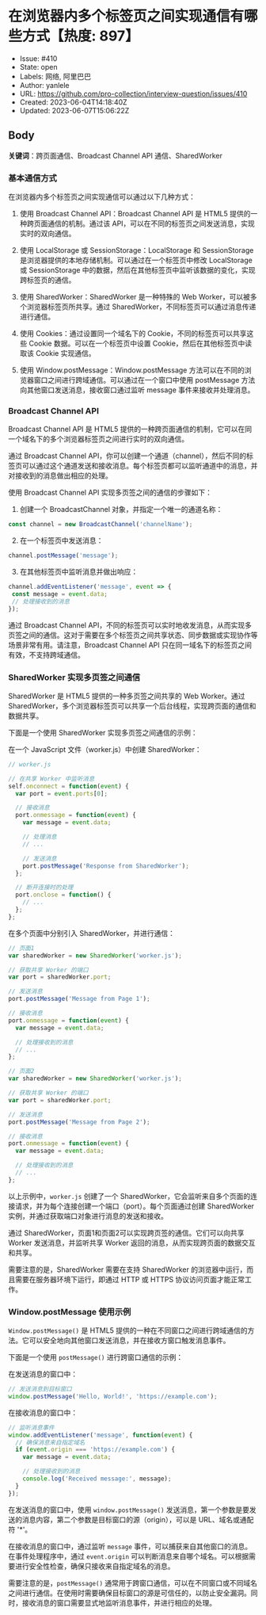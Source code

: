 # 在浏览器内多个标签页之间实现通信有哪些方式【热度: 897】

- Issue: #410
- State: open
- Labels: 网络, 阿里巴巴
- Author: yanlele
- URL: https://github.com/pro-collection/interview-question/issues/410
- Created: 2023-06-04T14:18:40Z
- Updated: 2023-06-07T15:06:22Z

## Body

**关键词**：跨页面通信、Broadcast Channel API 通信、SharedWorker

### 基本通信方式

在浏览器内多个标签页之间实现通信可以通过以下几种方式：

1. 使用 Broadcast Channel API：Broadcast Channel API 是 HTML5 提供的一种跨页面通信的机制。通过该 API，可以在不同的标签页之间发送消息，实现实时的双向通信。

2. 使用 LocalStorage 或 SessionStorage：LocalStorage 和 SessionStorage 是浏览器提供的本地存储机制。可以通过在一个标签页中修改 LocalStorage 或 SessionStorage 中的数据，然后在其他标签页中监听该数据的变化，实现跨标签页的通信。

3. 使用 SharedWorker：SharedWorker 是一种特殊的 Web Worker，可以被多个浏览器标签页所共享。通过 SharedWorker，不同标签页可以通过消息传递进行通信。

4. 使用 Cookies：通过设置同一个域名下的 Cookie，不同的标签页可以共享这些 Cookie 数据。可以在一个标签页中设置 Cookie，然后在其他标签页中读取该 Cookie 实现通信。

5. 使用 Window.postMessage：Window.postMessage 方法可以在不同的浏览器窗口之间进行跨域通信。可以通过在一个窗口中使用 postMessage 方法向其他窗口发送消息，接收窗口通过监听 message 事件来接收并处理消息。

### Broadcast Channel API 

Broadcast Channel API 是 HTML5 提供的一种跨页面通信的机制，它可以在同一个域名下的多个浏览器标签页之间进行实时的双向通信。

通过 Broadcast Channel API，你可以创建一个通道（channel），然后不同的标签页可以通过这个通道发送和接收消息。每个标签页都可以监听通道中的消息，并对接收到的消息做出相应的处理。

使用 Broadcast Channel API 实现多页签之间的通信的步骤如下：

1. 创建一个 BroadcastChannel 对象，并指定一个唯一的通道名称：
```javascript
const channel = new BroadcastChannel('channelName');
```

2. 在一个标签页中发送消息：
```javascript
channel.postMessage('message');
```

3. 在其他标签页中监听消息并做出响应：
```javascript
channel.addEventListener('message', event => {
 const message = event.data;
 // 处理接收到的消息
});
```

通过 Broadcast Channel API，不同的标签页可以实时地收发消息，从而实现多页签之间的通信。这对于需要在多个标签页之间共享状态、同步数据或实现协作等场景非常有用。请注意，Broadcast Channel API 只在同一域名下的标签页之间有效，不支持跨域通信。


### SharedWorker 实现多页签之间通信

SharedWorker 是 HTML5 提供的一种多页签之间共享的 Web Worker。通过 SharedWorker，多个浏览器标签页可以共享一个后台线程，实现跨页面的通信和数据共享。

下面是一个使用 SharedWorker 实现多页签之间通信的示例：

在一个 JavaScript 文件（worker.js）中创建 SharedWorker：

```javascript
// worker.js

// 在共享 Worker 中监听消息
self.onconnect = function(event) {
  var port = event.ports[0];

  // 接收消息
  port.onmessage = function(event) {
    var message = event.data;

    // 处理消息
    // ...

    // 发送消息
    port.postMessage('Response from SharedWorker');
  };

  // 断开连接时的处理
  port.onclose = function() {
    // ...
  };
};
```

在多个页面中分别引入 SharedWorker，并进行通信：

```javascript
// 页面1
var sharedWorker = new SharedWorker('worker.js');

// 获取共享 Worker 的端口
var port = sharedWorker.port;

// 发送消息
port.postMessage('Message from Page 1');

// 接收消息
port.onmessage = function(event) {
  var message = event.data;

  // 处理接收到的消息
  // ...
};

// 页面2
var sharedWorker = new SharedWorker('worker.js');

// 获取共享 Worker 的端口
var port = sharedWorker.port;

// 发送消息
port.postMessage('Message from Page 2');

// 接收消息
port.onmessage = function(event) {
  var message = event.data;

  // 处理接收到的消息
  // ...
};
```

以上示例中，`worker.js` 创建了一个 SharedWorker，它会监听来自多个页面的连接请求，并为每个连接创建一个端口（port）。每个页面通过创建 SharedWorker 实例，并通过获取端口对象进行消息的发送和接收。

通过 SharedWorker，页面1和页面2可以实现跨页签的通信。它们可以向共享 Worker 发送消息，并监听共享 Worker 返回的消息，从而实现跨页面的数据交互和共享。

需要注意的是，SharedWorker 需要在支持 SharedWorker 的浏览器中运行，而且需要在服务器环境下运行，即通过 HTTP 或 HTTPS 协议访问页面才能正常工作。


### Window.postMessage 使用示例

`Window.postMessage()` 是 HTML5 提供的一种在不同窗口之间进行跨域通信的方法。它可以安全地向其他窗口发送消息，并在接收方窗口触发消息事件。

下面是一个使用 `postMessage()` 进行跨窗口通信的示例：

在发送消息的窗口中：

```javascript
// 发送消息到目标窗口
window.postMessage('Hello, World!', 'https://example.com');
```

在接收消息的窗口中：

```javascript
// 监听消息事件
window.addEventListener('message', function(event) {
  // 确保消息来自指定域名
  if (event.origin === 'https://example.com') {
    var message = event.data;

    // 处理接收到的消息
    console.log('Received message:', message);
  }
});
```

在发送消息的窗口中，使用 `window.postMessage()` 发送消息，第一个参数是要发送的消息内容，第二个参数是目标窗口的源（origin），可以是 URL、域名或通配符 '*'。

在接收消息的窗口中，通过监听 `message` 事件，可以捕获来自其他窗口的消息。在事件处理程序中，通过 `event.origin` 可以判断消息来自哪个域名。可以根据需要进行安全性检查，确保只接收来自指定域名的消息。

需要注意的是，`postMessage()` 通常用于跨窗口通信，可以在不同窗口或不同域名之间进行通信。在使用时需要确保目标窗口的源是可信任的，以防止安全漏洞。同时，接收消息的窗口需要显式地监听消息事件，并进行相应的处理。

